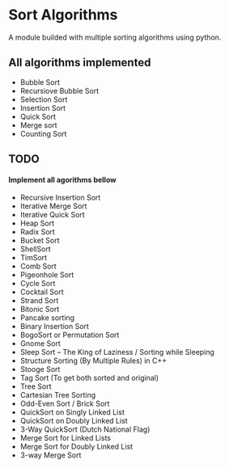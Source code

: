 # Sort Algorithms

A module builded with multiple sorting algorithms using python.

## All algorithms implemented

- Bubble Sort
- Recursiove Bubble Sort
- Selection Sort
- Insertion Sort
- Quick Sort
- Merge sort
- Counting Sort

## TODO
#### Implement all agorithms bellow

- Recursive Insertion Sort
- Iterative Merge Sort
- Iterative Quick Sort
- Heap Sort
- Radix Sort
- Bucket Sort
- ShellSort
- TimSort
- Comb Sort
- Pigeonhole Sort
- Cycle Sort
- Cocktail Sort
- Strand Sort
- Bitonic Sort
- Pancake sorting
- Binary Insertion Sort
- BogoSort or Permutation Sort
- Gnome Sort
- Sleep Sort – The King of Laziness / Sorting while Sleeping
- Structure Sorting (By Multiple Rules) in C++
- Stooge Sort
- Tag Sort (To get both sorted and original)
- Tree Sort
- Cartesian Tree Sorting
- Odd-Even Sort / Brick Sort
- QuickSort on Singly Linked List
- QuickSort on Doubly Linked List
- 3-Way QuickSort (Dutch National Flag)
- Merge Sort for Linked Lists
- Merge Sort for Doubly Linked List
- 3-way Merge Sort